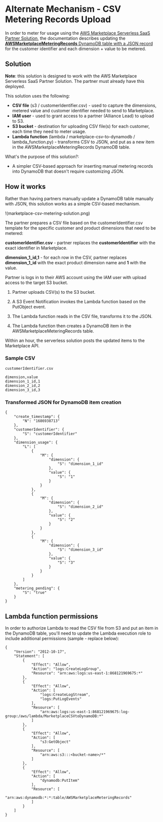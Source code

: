 # Alternate Mechanism - CSV Metering Records Upload

In order to meter for usage using the [AWS Marketplace Serverless SaaS Partner Solution](https://aws.amazon.com/solutions/implementations/aws-marketplace-saas/), the documentation describes updating the [**AWSMarketplaceMeteringRecords** DynamoDB table with a JSON record](https://aws-ia.github.io/cloudformation-aws-marketplace-saas/#_meter_for_usage) for the customer identifier and each dimension + value to be metered.

## Solution

**Note**: this solution is designed to work with the AWS Marketplace Serverless SaaS Partner Solution. The partner must already have this deployed. 

This solution uses the following:

* **CSV file** (s3 / customerIdentifier.csv) - used to capture the dimensions, metered value and customer identifier needed to send to Marketplace.
* **IAM user** - used to grant access to a partner (Alliance Lead) to upload to S3.
* **S3 bucket** - destination for uploading CSV file(s) for each customer, each time they need to meter usage.
* **Lambda function** (lambda / marketplace-csv-to-dynamodb / lambda_function.py) - transforms CSV to JSON, and put as a new item in the AWSMarketplaceMeteringRecords DynamoDB table.

What's the purpose of this solution?:
* A simpler CSV-based approach for inserting manual metering records into DynamoDB that doesn't require customizing JSON.

## How it works

Rather than having partners manually update a DynamoDB table manually with JSON, this solution works as a simple CSV-based mechanism.

!(marketplace-csv-metering-solution.png)

The partner prepares a CSV file based on the customerIdentifier.csv template for the specific customer and product dimensions that need to be metered:

**customerIdentifier.csv** - partner replaces the **customerIdentifier** with the exact identifier in Marketplace.

**dimension_1_id,1** - for each row in the CSV, partner replaces **dimension_1_id** with the exact product dimension name and **1** with the value.

Partner is logs in to their AWS account using the IAM user with upload access to the target S3 bucket.

1. Partner uploads CSV(s) to the S3 bucket.

2. A S3 Event Notification invokes the Lambda function based on the PutObject event.

3. The Lambda function reads in the CSV file, transforms it to the JSON.

4. The Lambda function then creates a DynamoDB item in the AWSMarketplaceMeteringRecords table.

Within an hour, the serverless solution posts the updated items to the Marketplace API.

### Sample CSV

    customerIdentifier.csv

    dimension,value
    dimension_1_id,1
    dimension_2_id,2
    dimension_3_id,3

### Transformed JSON for DynamoDB item creation

    {
        "create_timestamp": {
            "N": "1686938713"
        },
        "customerIdentifier": {
            "S": "customerIdentifier"
        },
        "dimension_usage": {
            "L": [
                {
                    "M": {
                        "dimension": {
                            "S": "dimension_1_id"
                        },
                        "value": {
                            "S": "1"
                        }
                    }
                },
                {
                    "M": {
                        "dimension": {
                            "S": "dimension_2_id"
                        },
                        "value": {
                            "S": "2"
                        }
                    }
                },
                {
                    "M": {
                        "dimension": {
                            "S": "dimension_3_id"
                        },
                        "value": {
                            "S": "3"
                        }
                    }
                }
            ]
        },
        "metering_pending": {
            "S": "true"
        }
    }

## Lambda function permissions

In order to authorize Lambda to read the CSV file from S3 and put an item in the DynamoDB table, you'll need to update the Lambda execution role to include additional permissions (sample - replace <bucket-name> below):

    {
        "Version": "2012-10-17",
        "Statement": [
            {
                "Effect": "Allow",
                "Action": "logs:CreateLogGroup",
                "Resource": "arn:aws:logs:us-east-1:868121969675:*"
            },
            {
                "Effect": "Allow",
                "Action": [
                    "logs:CreateLogStream",
                    "logs:PutLogEvents"
                ],
                "Resource": [
                    "arn:aws:logs:us-east-1:868121969675:log-group:/aws/lambda/MarketplaceCSVtoDynamoDB:*"
                ]
            },
            {
                "Effect": "Allow",
                "Action": [
                    "s3:GetObject"
                ],
                "Resource": [
                    "arn:aws:s3:::<bucket-name>/*"
                ]
            },
            {
                "Effect": "Allow",
                "Action": [
                    "dynamodb:PutItem"
                ],
                "Resource": [
                    "arn:aws:dynamodb:*:*:table/AWSMarketplaceMeteringRecords"
                ]
            }
        ]
    }